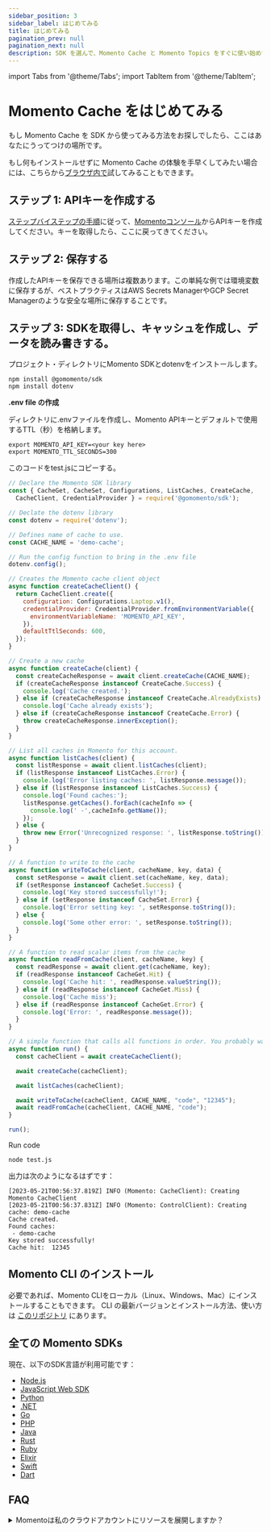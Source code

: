 ```yaml
---
sidebar_position: 3
sidebar_label: はじめてみる
title: はじめてみる
pagination_prev: null
pagination_next: null
description: SDK を選んで、Momento Cache と Momento Topics をすぐに使い始めてみましょう。
---
```


import Tabs from '@theme/Tabs';
import TabItem from '@theme/TabItem';

# Momento Cache をはじめてみる

もし Momento Cache を SDK から使ってみる方法をお探しでしたら、ここはあなたにうってつけの場所です。

もし何もインストールせずに Momento Cache の体験を手早くしてみたい場合には、こちらから[ブラウザ内で](#cli-と-sdk-をブラウザで試してみる)試してみることもできます。

## ステップ 1: APIキーを作成する

[ステップバイステップの手順](https://docs.momentohq.com/cache/develop/authentication/api-keys)に従って、[Momentoコンソール](https://console.gomomento.com/)からAPIキーを作成してください。キーを取得したら、ここに戻ってきてください。

## ステップ 2: 保存する

作成したAPIキーを保存できる場所は複数あります。この単純な例では環境変数に保存するが、ベストプラクティスはAWS Secrets ManagerやGCP Secret Managerのような安全な場所に保存することです。

## ステップ 3: SDKを取得し、キャッシュを作成し、データを読み書きする。

<Tabs>
   <TabItem value="node" label="Node.js" default>

プロジェクト・ディレクトリにMomento SDKとdotenvをインストールします。

```cli
npm install @gomomento/sdk
npm install dotenv
```

**.env file の作成**

ディレクトリに.envファイルを作成し、Momento APIキーとデフォルトで使用するTTL（秒）を格納します。

```cli
export MOMENTO_API_KEY=<your key here>
export MOMENTO_TTL_SECONDS=300
```

このコードをtest.jsにコピーする。

```javascript
// Declare the Momento SDK library
const { CacheGet, CacheSet, Configurations, ListCaches, CreateCache,
  CacheClient, CredentialProvider } = require('@gomomento/sdk');

// Declate the dotenv library
const dotenv = require('dotenv');

// Defines name of cache to use.
const CACHE_NAME = 'demo-cache';

// Run the config function to bring in the .env file
dotenv.config();

// Creates the Momento cache client object
async function createCacheClient() {
  return CacheClient.create({
    configuration: Configurations.Laptop.v1(),
    credentialProvider: CredentialProvider.fromEnvironmentVariable({
      environmentVariableName: 'MOMENTO_API_KEY',
    }),
    defaultTtlSeconds: 600,
  });
}

// Create a new cache
async function createCache(client) {
  const createCacheResponse = await client.createCache(CACHE_NAME);
  if (createCacheResponse instanceof CreateCache.Success) {
    console.log('Cache created.');
  } else if (createCacheResponse instanceof CreateCache.AlreadyExists) {
    console.log('Cache already exists');
  } else if (createCacheResponse instanceof CreateCache.Error) {
    throw createCacheResponse.innerException();
  }
}

// List all caches in Momento for this account.
async function listCaches(client) {
  const listResponse = await client.listCaches(client);
  if (listResponse instanceof ListCaches.Error) {
    console.log('Error listing caches: ', listResponse.message());
  } else if (listResponse instanceof ListCaches.Success) {
    console.log('Found caches:');
    listResponse.getCaches().forEach(cacheInfo => {
      console.log(' -',cacheInfo.getName());
    });
  } else {
    throw new Error('Unrecognized response: ', listResponse.toString());
  }
}

// A function to write to the cache
async function writeToCache(client, cacheName, key, data) {
  const setResponse = await client.set(cacheName, key, data);
  if (setResponse instanceof CacheSet.Success) {
    console.log('Key stored successfully!');
  } else if (setResponse instanceof CacheSet.Error) {
    console.log('Error setting key: ', setResponse.toString());
  } else {
    console.log('Some other error: ', setResponse.toString());
  }
}

// A function to read scalar items from the cache
async function readFromCache(client, cacheName, key) {
  const readResponse = await client.get(cacheName, key);
  if (readResponse instanceof CacheGet.Hit) {
    console.log('Cache hit: ', readResponse.valueString());
  } else if (readResponse instanceof CacheGet.Miss) {
    console.log('Cache miss');
  } else if (readResponse instanceof CacheGet.Error) {
    console.log('Error: ', readResponse.message());
  }
}

// A simple function that calls all functions in order. You probably want more error handling.
async function run() {
  const cacheClient = await createCacheClient();

  await createCache(cacheClient);

  await listCaches(cacheClient);

  await writeToCache(cacheClient, CACHE_NAME, "code", "12345");
  await readFromCache(cacheClient, CACHE_NAME, "code");
}

run();
```

Run code

```cli
node test.js
```

出力は次のようになるはずです：

```cli
[2023-05-21T00:56:37.819Z] INFO (Momento: CacheClient): Creating Momento CacheClient
[2023-05-21T00:56:37.831Z] INFO (Momento: ControlClient): Creating cache: demo-cache
Cache created.
Found caches:
 - demo-cache
Key stored successfully!
Cache hit:  12345
```

   </TabItem>
</Tabs>


## Momento CLI のインストール

必要であれば、Momento CLIをローカル（Linux、Windows、Mac）にインストールすることもできます。
CLI の最新バージョンとインストール方法、使い方は [このリポジトリ](https://github.com/momentohq/momento-cli) にあります。

## 全ての Momento SDKs

現在、以下のSDK言語が利用可能です：

- [Node.js](/sdks/nodejs)
- [JavaScript Web SDK](/sdks/web)
- [Python](/sdks/python)
- [.NET](/sdks/dotnet)
- [Go](/sdks/go)
- [PHP](/sdks/php)
- [Java](/sdks/java)
- [Rust](/sdks/rust)
- [Ruby](/sdks/ruby)
- [Elixir](/sdks/elixir)
- [Swift](/sdks/swift)
- [Dart](/sdks/dart)

## FAQ

<details>
  <summary>Momentoは私のクラウドアカウントにリソースを展開しますか？</summary>
いいえ、そんなことはありません。Momento Cacheは完全に管理されたAPIベースのサーバーレスサービスで、アプリケーションコード内から呼び出すことができます。
</details>
